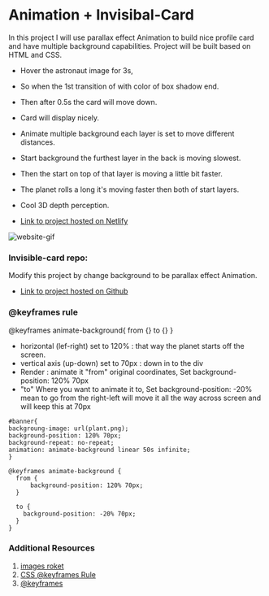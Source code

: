 # Animation + Invisibal-Card
In this project I will use parallax effect Animation to build nice profile card and have multiple background capabilities. Project will be built based on HTML and CSS.
* Hover the astronaut image for 3s, 
* So when the 1st transition of with color of box shadow end. 
* Then after 0.5s the card will move down. 
* Card will display nicely. 
* Animate multiple background each layer is set to move different distances.
* Start background the furthest layer in the back is moving slowest.
* Then the start on top of that layer is moving a little bit faster.
* The planet rolls a long it's moving faster then both of start layers.
* Cool 3D depth perception.

* [Link to project hosted on Netlify](https://css-animate-card-profile.netlify.com/)

![website-gif](images/animate.gif "website-gif")

### Invisible-card repo:
Modify this project by change background to be parallax effect Animation. 
* [Link to project hosted on Github](https://github.com/kanjamad/Invisible-Card)

### @keyframes rule
@keyframes animate-background{ from {} to {} }
* horizontal (lef-right) set to 120% : that way the planet starts off the screen.
* vertical axis (up-down) set to 70px : down in to the div 
* Render : animate it "from" original coordinates, Set background-position: 120% 70px
* "to" Where you want to animate it to, Set background-position: -20% mean to go from the right-left will move it all the way across screen and will keep this at 70px


```
#banner{
backgroung-image: url(plant.png);
background-position: 120% 70px;
background-repeat: no-repeat;
animation: animate-background linear 50s infinite;
}

@keyframes animate-background {
  from {
      background-position: 120% 70px;
  }

  to {
    background-position: -20% 70px;
  }
}
```

### Additional Resources
1. <a href="https://www.kisspng.com/free/roket.html" target="_blank">images roket</a>
2. <a href="https://www.w3schools.com/cssref/css3_pr_animation-keyframes.asp" target="_blank">CSS @keyframes Rule</a>
3. <a href="https://developer.mozilla.org/en-US/docs/Web/CSS/@keyframes" target="_blank">@keyframes</a>

